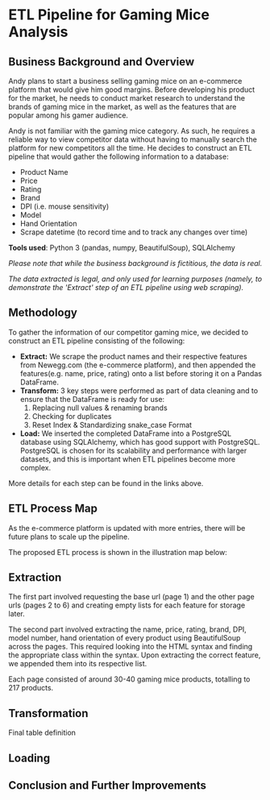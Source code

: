 # ETL Pipeline for Gaming Mice Analysis
## Business Background and Overview
Andy plans to start a business selling gaming mice on an e-commerce platform that would give him good margins. Before developing his product for the market, he needs to conduct market research to understand the brands of gaming mice in the market, as well as the features that are popular among his gamer audience.

Andy is not familiar with the gaming mice category. As such, he requires a reliable way to view competitor data without having to manually search the platform for new competitors all the time. He decides to construct an ETL pipeline that would gather the following information to a database:
- Product Name
- Price
- Rating
- Brand
- DPI (i.e. mouse sensitivity)
- Model
- Hand Orientation
- Scrape datetime (to record time and to track any changes over time)

**Tools used**: Python 3 (pandas, numpy, BeautifulSoup), SQLAlchemy

_Please note that while the business background is fictitious, the data is real._

_The data extracted is legal, and only used for learning purposes (namely, to demonstrate the 'Extract' step of an ETL pipeline using web scraping)._

## Methodology
To gather the information of our competitor gaming mice, we decided to construct an ETL pipeline consisting of the following:
- **Extract:** We scrape the product names and their respective features from Newegg.com (the e-commerce platform), and then appended the features(e.g. name, price, rating) onto a list before storing it on a Pandas DataFrame.
- **Transform:** 3 key steps were performed as part of data cleaning and to ensure that the DataFrame is ready for use:
    1. Replacing null values & renaming brands
    2. Checking for duplicates
    3. Reset Index & Standardizing snake_case Format
- **Load:** We inserted the completed DataFrame into a PostgreSQL database using SQLAlchemy, which has good support with PostgreSQL. PostgreSQL is chosen for its scalability and performance with larger datasets, and this is important when ETL pipelines become more complex.

More details for each step can be found in the links above.

## **ETL Process Map**
As the e-commerce platform is updated with more entries, there will be future plans to scale up the pipeline. 

The proposed ETL process is shown in the illustration map below:

## Extraction
The first part involved requesting the base url (page 1) and the other page urls (pages 2 to 6) and creating empty lists for each feature for storage later. 

The second part involved extracting the name, price, rating, brand, DPI, model number, hand orientation of every product using BeautifulSoup across the pages. This required looking into the HTML syntax and finding the appropriate class within the syntax. Upon extracting the correct feature, we appended them into its respective list. 

Each page consisted of around 30-40 gaming mice products, totalling to 217 products.

## Transformation
Final table definition
## Loading
## Conclusion and Further Improvements
